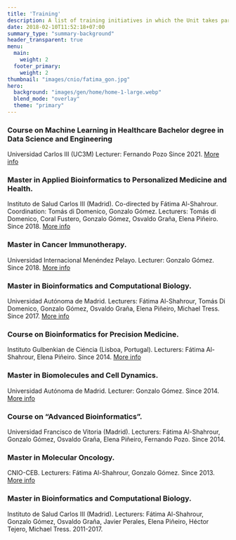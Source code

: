 ```yaml
---
title: 'Training'
description: A list of training initiatives in which the Unit takes part
date: 2018-02-10T11:52:18+07:00
summary_type: "summary-background"
header_transparent: true
menu:
  main:
    weight: 2
  footer_primary:
    weight: 2
thumbnail: "images/cnio/fatima_gon.jpg"
hero:
  background: "images/gen/home/home-1-large.webp"
  blend_mode: "overlay"
  theme: "primary"
---
```



### Course on Machine Learning in Healthcare Bachelor degree in Data Science and Engineering
Universidad Carlos III (UC3M)
Lecturer: Fernando Pozo Since 2021.  [More info](https://aplicaciones.uc3m.es/cpa/generaFicha?&est=350&asig=16803&idioma=2)

### Master in Applied Bioinformatics to Personalized Medicine and Health. 
Instituto de Salud Carlos III (Madrid).
Co-directed by Fátima Al-Shahrour.
Coordination: Tomás di Domenico, Gonzalo Gómez.
Lecturers: Tomás di Domenico, Coral Fustero, Gonzalo Gómez, Osvaldo Graña, Elena Piñeiro.
Since 2018. [More info](http://www.masterbioinformatica.com/)

### Master in Cancer Immunotherapy.
Universidad Internacional Menéndez Pelayo.
Lecturer: Gonzalo Gómez.
Since 2018. [More info](http://www.uimp.es/postgrado/estudios/fichaestudio.php?plan=P036&any=2017-18&lan=es)

### Master in Bioinformatics and Computational Biology.
Universidad Autónoma de Madrid.
Lecturers: Fátima Al-Shahrour, Tomás Di Domenico, Gonzalo Gómez, Osvaldo Graña, Elena Piñeiro, Michael Tress.
Since 2017. [More info](https://www.uam.es/UAM/Bioinform%C3%A1tica-y-Biolog%C3%ADa-Computacional/1446727595246.htm?pid=1242684629435&title=M%C3%A1ster%20Universitario%20en%20Bioinform%C3%A1tica%20y%20Biolog%C3%ADa%20Computacional)

### Course on Bioinformatics for Precision Medicine.
Instituto Gulbenkian de Ciéncia (Lisboa, Portugal).
Lecturers: Fátima Al-Shahrour, Elena Piñeiro.
Since 2014. [More info](http://ciencias.biomol.uam.es/info_BDC)

### Master in Biomolecules and Cell Dynamics.
Universidad Autónoma de Madrid.
Lecturer: Gonzalo Gómez.
Since 2014. [More info](http://ciencias.biomol.uam.es/info_BDC)

### Course on “Advanced Bioinformatics”.
Universidad Francisco de Vitoria (Madrid).
Lecturers: Fátima Al-Shahrour, Gonzalo Gómez, Osvaldo Graña, Elena Piñeiro, Fernando Pozo.
Since 2014.

### Master in Molecular Oncology.
CNIO-CEB.
Lecturers: Fátima Al-Shahrour, Gonzalo Gómez.
Since 2013. [More info](http://mom.ceb.edu.es/en/)

### Master in Bioinformatics and Computational Biology.
Instituto de Salud Carlos III (Madrid).
Lecturers: Fátima Al-Shahrour, Gonzalo Gómez, Osvaldo Graña, Javier Perales, Elena Piñeiro, Héctor Tejero, Michael Tress.
2011-2017.

